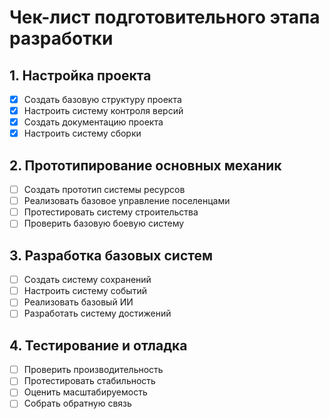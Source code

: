 # Чек-лист подготовительного этапа разработки

## 1. Настройка проекта
- [x] Создать базовую структуру проекта
- [x] Настроить систему контроля версий
- [x] Создать документацию проекта
- [x] Настроить систему сборки

## 2. Прототипирование основных механик
- [ ] Создать прототип системы ресурсов
- [ ] Реализовать базовое управление поселенцами
- [ ] Протестировать систему строительства
- [ ] Проверить базовую боевую систему

## 3. Разработка базовых систем
- [ ] Создать систему сохранений
- [ ] Настроить систему событий
- [ ] Реализовать базовый ИИ
- [ ] Разработать систему достижений

## 4. Тестирование и отладка
- [ ] Проверить производительность
- [ ] Протестировать стабильность
- [ ] Оценить масштабируемость
- [ ] Собрать обратную связь 